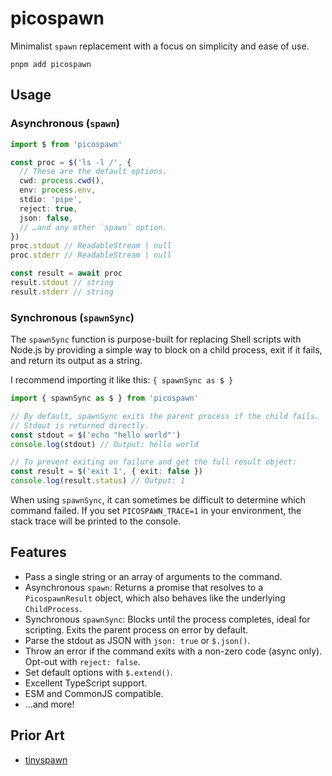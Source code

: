 # picospawn

Minimalist `spawn` replacement with a focus on simplicity and ease of use.

```
pnpm add picospawn
```

## Usage

### Asynchronous (`spawn`)

```ts
import $ from 'picospawn'

const proc = $('ls -l /', {
  // These are the default options.
  cwd: process.cwd(),
  env: process.env,
  stdio: 'pipe',
  reject: true,
  json: false,
  // …and any other `spawn` option.
})
proc.stdout // ReadableStream | null
proc.stderr // ReadableStream | null

const result = await proc
result.stdout // string
result.stderr // string
```

### Synchronous (`spawnSync`)

The `spawnSync` function is purpose-built for replacing Shell scripts with Node.js by providing a simple way to block on a child process, exit if it fails, and return its output as a string.

I recommend importing it like this: `{ spawnSync as $ }`

```ts
import { spawnSync as $ } from 'picospawn'

// By default, spawnSync exits the parent process if the child fails.
// Stdout is returned directly.
const stdout = $('echo "hello world"')
console.log(stdout) // Output: hello world

// To prevent exiting on failure and get the full result object:
const result = $('exit 1', { exit: false })
console.log(result.status) // Output: 1
```

When using `spawnSync`, it can sometimes be difficult to determine which command failed. If you set `PICOSPAWN_TRACE=1` in your environment, the stack trace will be printed to the console.

## Features

- Pass a single string or an array of arguments to the command.
- Asynchronous `spawn`: Returns a promise that resolves to a `PicospawnResult` object, which also behaves like the underlying `ChildProcess`.
- Synchronous `spawnSync`: Blocks until the process completes, ideal for scripting. Exits the parent process on error by default.
- Parse the stdout as JSON with `json: true` or `$.json()`.
- Throw an error if the command exits with a non-zero code (async only). Opt-out with `reject: false`.
- Set default options with `$.extend()`.
- Excellent TypeScript support.
- ESM and CommonJS compatible.
- …and more!

## Prior Art

- [tinyspawn](https://github.com/microlinkhq/tinyspawn)
